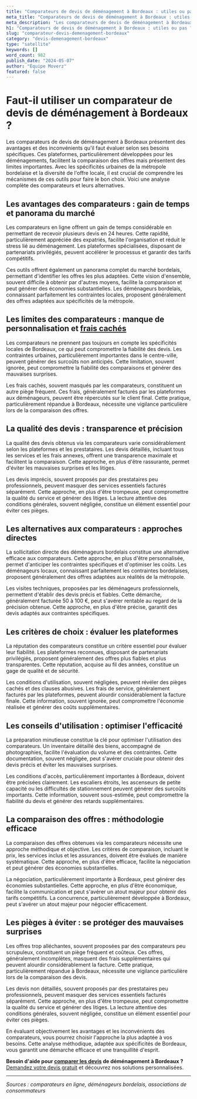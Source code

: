 ```yaml
---
title: "Comparateurs de devis de déménagement à Bordeaux : utiles ou pas ?"
meta_title: "Comparateurs de devis de déménagement à Bordeaux : utiles ou pas ?"
meta_description: "Les comparateurs de devis de déménagement à Bordeaux présentent des avantages et des inconvénients qu'il faut évaluer selon ses besoins spécifiques. C."
h1: "Comparateurs de devis de déménagement à Bordeaux : utiles ou pas ?"
slug: "comparateur-devis-demenagement-bordeaux"
category: "devis-demenagement-bordeaux"
type: "satellite"
keywords: []
word_count: 982
publish_date: "2024-05-07"
author: "Équipe Moverz"
featured: false
---
```



# Faut-il utiliser un comparateur de devis de déménagement à Bordeaux ?

Les comparateurs de devis de déménagement à Bordeaux présentent des avantages et des inconvénients qu'il faut évaluer selon ses besoins spécifiques. Ces plateformes, particulièrement développées pour les déménagements, facilitent la comparaison des offres mais présentent des limites importantes. Avec les spécificités urbaines de la métropole bordelaise et la diversité de l'offre locale, il est crucial de comprendre les mécanismes de ces outils pour faire le bon choix. Voici une analyse complète des comparateurs et leurs alternatives.

## Les avantages des comparateurs : gain de temps et panorama du marché

Les comparateurs en ligne offrent un gain de temps considérable en permettant de recevoir plusieurs devis en 24 heures. Cette rapidité, particulièrement appréciée des expatriés, facilite l'organisation et réduit le stress lié au déménagement. Les plateformes spécialisées, disposant de partenariats privilégiés, peuvent accélérer le processus et garantir des tarifs compétitifs.

Ces outils offrent également un panorama complet du marché bordelais, permettant d'identifier les offres les plus adaptées. Cette vision d'ensemble, souvent difficile à obtenir par d'autres moyens, facilite la comparaison et peut générer des économies substantielles. Les déménageurs bordelais, connaissant parfaitement les contraintes locales, proposent généralement des offres adaptées aux spécificités de la métropole.

## Les limites des comparateurs : manque de personnalisation et [frais cachés](/blog/prix-demenagement-bordeaux/frais-caches-demenagement-bordeaux)

Les comparateurs ne prennent pas toujours en compte les spécificités locales de Bordeaux, ce qui peut compromettre la fiabilité des devis. Les contraintes urbaines, particulièrement importantes dans le centre-ville, peuvent générer des surcoûts non anticipés. Cette limitation, souvent ignorée, peut compromettre la fiabilité des comparaisons et générer des mauvaises surprises.

Les frais cachés, souvent masqués par les comparateurs, constituent un autre piège fréquent. Ces frais, généralement facturés par les plateformes aux déménageurs, peuvent être répercutés sur le client final. Cette pratique, particulièrement répandue à Bordeaux, nécessite une vigilance particulière lors de la comparaison des offres.

## La qualité des devis : transparence et précision

La qualité des devis obtenus via les comparateurs varie considérablement selon les plateformes et les prestataires. Les devis détaillés, incluant tous les services et les frais annexes, offrent une transparence maximale et facilitent la comparaison. Cette approche, en plus d'être rassurante, permet d'éviter les mauvaises surprises et les litiges.

Les devis imprécis, souvent proposés par des prestataires peu professionnels, peuvent masquer des services essentiels facturés séparément. Cette approche, en plus d'être trompeuse, peut compromettre la qualité du service et générer des litiges. La lecture attentive des conditions générales, souvent négligée, constitue un élément essentiel pour éviter ces pièges.

## Les alternatives aux comparateurs : approches directes

La sollicitation directe des déménageurs bordelais constitue une alternative efficace aux comparateurs. Cette approche, en plus d'être personnalisée, permet d'anticiper les contraintes spécifiques et d'optimiser les coûts. Les déménageurs locaux, connaissant parfaitement les contraintes bordelaises, proposent généralement des offres adaptées aux réalités de la métropole.

Les visites techniques, proposées par les déménageurs professionnels, permettent d'établir des devis précis et fiables. Cette démarche, généralement facturée 50 à 100 €, peut s'avérer rentable au regard de la précision obtenue. Cette approche, en plus d'être précise, garantit des devis adaptés aux contraintes spécifiques.

## Les critères de choix : évaluer les plateformes

La réputation des comparateurs constitue un critère essentiel pour évaluer leur fiabilité. Les plateformes reconnues, disposant de partenariats privilégiés, proposent généralement des offres plus fiables et plus transparentes. Cette réputation, acquise au fil des années, constitue un gage de qualité et de sécurité.

Les conditions d'utilisation, souvent négligées, peuvent révéler des pièges cachés et des clauses abusives. Les frais de service, généralement facturés par les plateformes, peuvent alourdir considérablement la facture finale. Cette information, souvent ignorée, peut compromettre l'économie réalisée et générer des coûts supplémentaires.

## Les conseils d'utilisation : optimiser l'efficacité

La préparation minutieuse constitue la clé pour optimiser l'utilisation des comparateurs. Un inventaire détaillé des biens, accompagné de photographies, facilite l'évaluation du volume et des contraintes. Cette documentation, souvent négligée, peut s'avérer cruciale pour obtenir des devis précis et éviter les mauvaises surprises.

Les conditions d'accès, particulièrement importantes à Bordeaux, doivent être précisées clairement. Les escaliers étroits, les ascenseurs de petite capacité ou les difficultés de stationnement peuvent générer des surcoûts importants. Cette information, souvent sous-estimée, peut compromettre la fiabilité du devis et générer des retards supplémentaires.

## La comparaison des offres : méthodologie efficace

La comparaison des offres obtenues via les comparateurs nécessite une approche méthodique et objective. Les critères de comparaison, incluant le prix, les services inclus et les assurances, doivent être évalués de manière systématique. Cette approche, en plus d'être efficace, facilite la négociation et peut générer des économies substantielles.

La négociation, particulièrement importante à Bordeaux, peut générer des économies substantielles. Cette approche, en plus d'être économique, facilite la communication et peut s'avérer un atout majeur pour obtenir des tarifs compétitifs. La concurrence, particulièrement développée à Bordeaux, peut s'avérer un atout majeur pour négocier efficacement.

## Les pièges à éviter : se protéger des mauvaises surprises

Les offres trop alléchantes, souvent proposées par des comparateurs peu scrupuleux, constituent un piège fréquent et coûteux. Ces offres, généralement incomplètes, masquent des frais supplémentaires qui peuvent alourdir considérablement la facture. Cette pratique, particulièrement répandue à Bordeaux, nécessite une vigilance particulière lors de la comparaison des devis.

Les devis non détaillés, souvent proposés par des prestataires peu professionnels, peuvent masquer des services essentiels facturés séparément. Cette approche, en plus d'être trompeuse, peut compromettre la qualité du service et générer des litiges. La lecture attentive des conditions générales, souvent négligée, constitue un élément essentiel pour éviter ces pièges.

En évaluant objectivement les avantages et les inconvénients des comparateurs, vous pourrez choisir l'approche la plus adaptée à vos besoins. Cette analyse méthodique, adaptée aux spécificités de Bordeaux, vous garantit une démarche efficace et une tranquillité d'esprit.

**Besoin d'aide pour [comparer les devis](/blog/prix/comparatif-prix-devis-demenagement) de déménagement à Bordeaux ?** [Demandez votre devis gratuit](https://moverz-bordeaux.fr/devis) et découvrez nos solutions personnalisées.

---

*Sources : comparateurs en ligne, déménageurs bordelais, associations de consommateurs*
